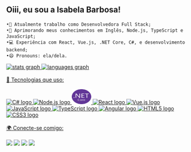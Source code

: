 ## Oiii, eu sou a Isabela Barbosa!
	•🔭 Atualmente trabalho como Desenvolvedora Full Stack;
	•🌱 Aprimorando meus conhecimentos em Inglês, Node.js, TypeScript e JavaScript;
	•💻 Experiência com React, Vue.js, .NET Core, C#, e desenvolvimento backend;
	•😄 Pronouns: ela/dela.

<div>
  <a href="https://github.com/IsabelaBarbosaS">
  <img src="https://github-readme-stats.vercel.app/api?hide_title=false&hide_rank=false&show_icons=true&include_all_commits=true&count_private=true&disable_animations=false&theme=dracula&locale=pt-br&hide_border=false&username=IsabelaBarbosaS" height="150" alt="stats graph"  />
  <img src="https://github-readme-stats.vercel.app/api/top-langs?locale=pt-br&hide_title=false&layout=compact&card_width=320&langs_count=5&theme=dracula&hide_border=false&username=IsabelaBarbosaS" height="150" alt="languages graph"  />
</div>

<div style="display: inline_block"><br>
🚀 Tecnologias que uso:
<div style="display: inline_block"><br>
  <img src="https://cdn.jsdelivr.net/gh/devicons/devicon/icons/csharp/csharp-original.svg" height="40" width="52" alt="C# logo" />
  <img src="https://cdn.jsdelivr.net/gh/devicons/devicon/icons/nodejs/nodejs-original.svg" height="40" width="52" alt="Node.js logo" />
  <img src="https://raw.githubusercontent.com/devicons/devicon/master/icons/dotnetcore/dotnetcore-original.svg" height="40" width="52" alt=".NET Core logo" />
  <img src="https://cdn.jsdelivr.net/gh/devicons/devicon/icons/react/react-original.svg" height="40" width="52" alt="React logo" />
  <img src="https://cdn.jsdelivr.net/gh/devicons/devicon/icons/vuejs/vuejs-original.svg" height="40" width="52" alt="Vue.js logo" />
  <img src="https://cdn.jsdelivr.net/gh/devicons/devicon/icons/javascript/javascript-original.svg" height="40" width="52" alt="JavaScript logo" />
  <img src="https://cdn.jsdelivr.net/gh/devicons/devicon/icons/typescript/typescript-original.svg" height="40" width="52" alt="TypeScript logo" />
  <img src="https://cdn.jsdelivr.net/gh/devicons/devicon/icons/angularjs/angularjs-original.svg" height="40" width="52" alt="Angular logo" />
  <img src="https://cdn.jsdelivr.net/gh/devicons/devicon/icons/html5/html5-original.svg" height="40" width="52" alt="HTML5 logo" />
  <img src="https://cdn.jsdelivr.net/gh/devicons/devicon/icons/css3/css3-original.svg" height="40" width="52" alt="CSS3 logo" />
</div>

<div style="display: inline_block"><br></div>
🌍 Conecte-se comigo:
<div style="display: inline_block"><br>
  <a href="https://instagram.com/beela.isa" target="_blank"><img src="https://img.shields.io/badge/-Instagram-%23E4405F?style=for-the-badge&logo=instagram&logoColor=white" target="_blank"></a>
  <a href="mailto:isabelabarbosado@gmail.com"><img src="https://img.shields.io/badge/-Gmail-%23333?style=for-the-badge&logo=gmail&logoColor=white" target="_blank"></a>
  <a href="https://www.linkedin.com/in/isabela-barbosa-dos-santos/" target="_blank"><img src="https://img.shields.io/badge/-LinkedIn-%230077B5?style=for-the-badge&logo=linkedin&logoColor=white" target="_blank"></a> 
  <a href="https://wa.me/5519988586364" target="_blank"><img src="https://img.shields.io/badge/WhatsApp-25D366?style=for-the-badge&logo=whatsapp&logoColor=white" target="_blank"></a>  
</div>
